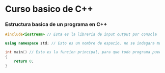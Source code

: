 # Curso basico de C++


### Estructura basica de un programa en C++

```c++
#include<iostream> // Esta es la libreria de input output por consola

using namespace std; // Esto es un nombre de espacio, no se indagara mucho en esta parte por ahora

int main() // Esta es la funcion principal, para que todo programa pueda ser ejecutado necesita un 'main'
{
    return 0;
}
```
